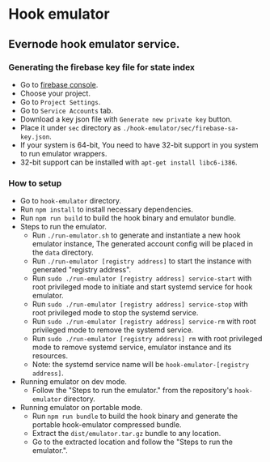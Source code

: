 # Hook emulator
## Evernode hook emulator service.

### Generating the firebase key file for state index
- Go to [firebase console](https://console.firebase.google.com).
- Choose your project.
- Go to `Project Settings`.
- Go to `Service Accounts` tab.
- Download a key json file with `Generate new private key` button.
- Place it under `sec` directory as `./hook-emulator/sec/firebase-sa-key.json`.
- If your system is 64-bit, You need to have 32-bit support in you system to run emulator wrappers.
- 32-bit support can be installed with `apt-get install libc6-i386`.

### How to setup
- Go to `hook-emulator` directory.
- Run `npm install` to install necessary dependencies.
- Run `npm run build` to build the hook binary and emulator bundle.
- Steps to run the emulator.
  - Run `./run-emulator.sh` to generate and instantiate a new hook emulator instance, The generated account config will be placed in the `data` directory.
  - Run `./run-emulator [registry address]` to start the instance with generated "registry address".
  - Run `sudo ./run-emulator [registry address] service-start` with root privileged mode to initiate and start systemd service for hook emulator.
  - Run `sudo ./run-emulator [registry address] service-stop` with root privileged mode to stop the systemd service.
  - Run `sudo ./run-emulator [registry address] service-rm` with root privileged mode to remove the systemd service.
  - Run `sudo ./run-emulator [registry address] rm` with root privileged mode to remove systemd service, emulator instance and its resources.
  - Note: the systemd service name will be `hook-emulator-[registry address]`.
- Running emulator on dev mode.
  - Follow the "Steps to run the emulator." from the repository's `hook-emulator` directory.
- Running emulator on portable mode.
  - Run `npm run bundle` to build the hook binary and generate the portable hook-emulator compressed bundle.
  - Extract the `dist/emulator.tar.gz` bundle to any location.
  - Go to the extracted location and follow the "Steps to run the emulator.".